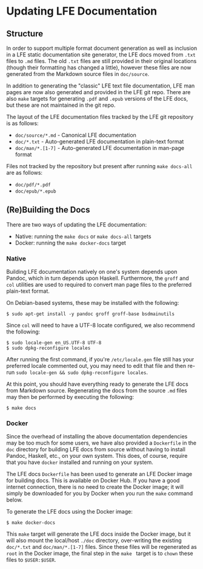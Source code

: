 # Updating LFE Documentation

## Structure

In order to support multiple format document generation as well as inclusion
in a LFE static documentation site generator, the LFE docs moved from ``.txt``
files to ``.md`` files. The old ``.txt`` files are still provided in their
original locations (though their formatting has changed a little), however
these files are now generated from the Markdown source files in ``doc/source``.

In addition to generating the "classic" LFE text file documentation, LFE man
pages are now also generated and provided in the LFE git repo. There are
also ``make`` targets for generating ``.pdf`` and ``.epub`` versions of the
LFE docs, but these are not maintained in the git repo.

The layout of the LFE documentation files tracked by the LFE git repository is
as follows:

* ``doc/source/*.md`` - Canonical LFE documentation
* ``doc/*.txt`` - Auto-generated LFE documentation in plain-text format
* ``doc/man/*.[1-7]`` - Auto-generated LFE documentation in man-page format

Files not tracked by the repository but present after running ``make docs-all``
are as follows:

* ``doc/pdf/*.pdf``
* ``doc/epub/*.epub``


## (Re)Building the Docs

There are two ways of updating the LFE documentation:

* Native: running the ``make docs`` or ``make docs-all`` targets
* Docker: running the ``make docker-docs`` target


### Native

Building LFE documentation natively on one's system depends upon Pandoc, which
in turn depends upon Haskell. Furthermore, the ``groff`` and ``col`` utilities
are used to required to convert man page files to the preferred plain-text
format.

On Debian-based systems, these may be installed with the following:

```
$ sudo apt-get install -y pandoc groff groff-base bsdmainutils
```

Since ``col`` will need to have a UTF-8 locate configured, we also recommend
the following:

```
$ sudo locale-gen en_US.UTF-8 UTF-8
$ sudo dpkg-reconfigure locales
```

After running the first command, if you're ``/etc/locale.gen`` file still has
your preferred locale commented out, you may need to edit that file and then
re-run ``sudo locale-gen && sudo dpkg-reconfigure locales``.

At this point, you should have everything ready to generate the LFE docs from
Markdown source. Regenerating the docs from the source ``.md`` files may then
be performed by executing the following:

```
$ make docs
```


### Docker

Since the overhead of installing the above documentation dependencies may be
too much for some users, we have also provided a ``Dockerfile`` in the ``doc``
directory for building LFE docs from source without having to install Pandoc,
Haskell, etc., on your own system. This does, of course, require that you have
``docker`` installed and running on your system.

The LFE docs ``Dockerfile`` has been used to generate an LFE Docker image for
building docs. This is available on Docker Hub. If you have a good internet
connection, there is no need to create the Docker image; it will simply be
downloaded for you by Docker when you run the ``make`` command below.

To generate the LFE docs using the Docker image:

```
$ make docker-docs
```

This ``make`` target will generate the LFE docs inside the Docker image, but
it will also mount the local/host ``./doc`` directory, over-writing the
existing ``doc/*.txt`` and ``doc/man/*.[1-7]`` files.  Since these files
will be regenerated as ``root`` in the Docker image, the final step in the
``make `` target is to ``chown`` these files to ``$USER:$USER``.
